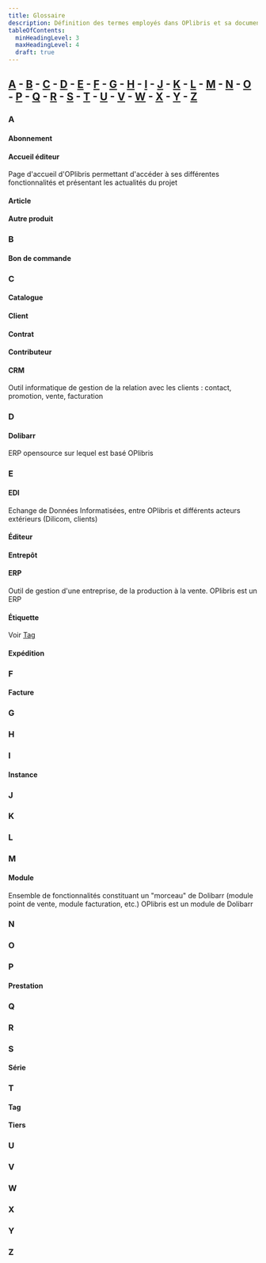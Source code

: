 ```yaml
---
title: Glossaire
description: Définition des termes employés dans OPlibris et sa documentation
tableOfContents:
  minHeadingLevel: 3
  maxHeadingLevel: 4
  draft: true
---
```


## [A](#A) - [B](#B) - [C](#C) - [D](#D) - [E](#E) - [F](#F) - [G](#G) - [H](#H) - [I](#I) - [J](#J) - [K](#K) - [L](#L) - [M](#M) - [N](#N) - [O](#O) - [P](#P) - [Q](#Q) - [R](#R) - [S](#S) - [T](#T) - [U](#U) - [V](#V) - [W](#W) - [X](#X) - [Y](#Y) - [Z](#Z)

### A

#### Abonnement

#### Accueil éditeur

Page d'accueil d'OPlibris permettant d'accéder à ses différentes fonctionnalités et présentant les actualités du projet

#### Article

#### Autre produit

### B

#### Bon de commande

### C

#### Catalogue

#### Client

#### Contrat

#### Contributeur

#### CRM

Outil informatique de gestion de la relation avec les clients : contact, promotion, vente, facturation

### D

#### Dolibarr

ERP opensource sur lequel est basé OPlibris

### E

#### EDI

Echange de Données Informatisées, entre OPlibris et différents acteurs extérieurs (Dilicom, clients)

#### Éditeur

#### Entrepôt

#### ERP

Outil de gestion d'une entreprise, de la production à la vente. OPlibris est un ERP

#### Étiquette

Voir [Tag](#Tag)

#### Expédition

### F

#### Facture

### G

### H

### I

#### Instance

### J

### K

### L

### M

#### Module

Ensemble de fonctionnalités constituant un "morceau" de Dolibarr (module point de vente, module facturation, etc.) OPlibris est un module de Dolibarr

### N

### O

### P

#### Prestation

### Q

### R

### S

#### Série

### T

#### Tag

#### Tiers

### U

### V

### W

### X

### Y

### Z
